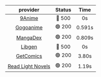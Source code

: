 | **provider** | **Status** | **Time** |
|:--------:|:------:|:----:|
| [9Anime](https://9anime.to) | 🔴 500 | 0s |
| [Gogoanime](https://gogoanime.gg) | 🟢 200 | 0.591s |
| [MangaDex](https://mangadex.org) | 🟢 200 | 0.809s |
| [Libgen](http://libgen) | 🔴 500 | 0s |
| [GetComics](https://getcomics.info/) | 🟢 200 | 3.80s |
| [Read Light Novels](https://readlightnovels.net) | 🟢 200 | 1.19s |

